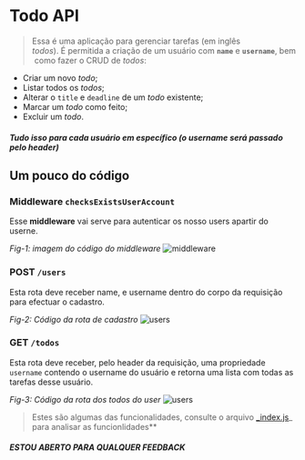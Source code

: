 # Todo API

> Essa é uma aplicação para gerenciar tarefas (em inglês *todos*). É permitida a criação de um usuário com **`name`** e **`username`**, bem como fazer o CRUD de *todos*:

- Criar um novo *todo*;
- Listar todos os *todos*;
- Alterar o `title` e `deadline` de um *todo* existente;
- Marcar um *todo* como feito;
- Excluir um *todo*.


##### *Tudo isso para cada usuário em específico (o username será passado pelo header)*

## Um pouco do código
### Middleware  ``checksExistsUserAccount``

Esse **middleware** vai serve para autenticar os nosso users apartir do userne.

*Fig-1: imagem do código do middleware*
![middleware](./readm_images/middleware.PNG)


### POST ``/users``
Esta rota deve receber name, e username dentro do corpo da requisição para efectuar o cadastro.

*Fig-2: Código da rota de cadastro*
![users](./readm_images/createuser.PNG)

### GET ``/todos``

Esta rota deve receber, pelo header da requisição, uma propriedade `username` contendo o username do usuário e retorna uma lista com todas as tarefas desse usuário.

*Fig-3: Código da rota dos todos do user*
![users](./readm_images/listTodo.PNG)

> Estes são algumas das funcionalidades, consulte o arquivo [_index.js](./src/index.js)_ para analisar as funcionlidades**


#### _ESTOU ABERTO PARA QUALQUER FEEDBACK_